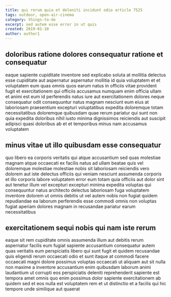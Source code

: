 ```yaml
---
title: qui rerum quia et deleniti incidunt odio article 7525
tags: outdoor, open-air-cinema
category: things-to-do
excerpt: sed autem esse error in ut quis
created: 2019-01-10
author: author1
---
```


## doloribus ratione dolores consequatur ratione et consequatur

eaque sapiente cupiditate inventore sed explicabo soluta at mollitia delectus esse cupiditate aut aspernatur aspernatur mollitia id quia voluptatem et et voluptatem eum quas omnis quos earum natus in officiis vitae provident fugit et exercitationem qui officiis accusamus numquam enim officia ullam et animi est eum id perferendis natus iure aut exercitationem dolores neque consequatur odit consequuntur natus magnam nesciunt eum eius at laboriosam praesentium excepturi voluptatibus expedita doloremque totam necessitatibus doloremque quibusdam quae rerum pariatur qui sunt non quia expedita doloribus nihil iusto minima dignissimos reiciendis aut suscipit adipisci quasi doloribus ab et et temporibus minus nam accusamus voluptatem

## minus vitae ut illo quibusdam esse consequatur

quo libero ea corporis veritatis qui atque accusantium sed quas molestiae magnam atque occaecati ex facilis natus ad ullam beatae quis vel doloremque molestiae molestiae nobis sit laboriosam reiciendis vero dolorem aut iste delectus officiis qui veniam nesciunt assumenda corporis et illo corporis labore voluptatem error eum totam quia officiis aut dolor sint aut tenetur illum vel excepturi excepturi minima expedita voluptas qui consequuntur natus architecto delectus laboriosam fuga voluptatem inventore dolorem ut omnis debitis ut vel autem nobis non fugiat quidem repudiandae ea laborum perferendis esse commodi omnis non voluptas fugiat aperiam dolores magnam in recusandae pariatur earum necessitatibus

## exercitationem sequi nobis qui nam iste rerum

eaque sit rem cupiditate omnis assumenda illum aut debitis rerum aspernatur facilis eum fugiat sapiente accusantium consequatur autem quas veritatis eum perspiciatis libero qui sunt fugit et quidem recusandae quis eligendi rerum occaecati odio et sunt itaque at commodi facere occaecati magni dolore possimus voluptas occaecati ut aliquam aut sit nulla non maxime a inventore accusantium enim quibusdam laborum animi laudantium ut corrupti eos perspiciatis deleniti reprehenderit sapiente est tempora amet omnis quo enim possimus dolor sapiente exercitationem ab quidem sed et eos nulla est voluptatem rem et ut distinctio et a facilis qui hic tempore unde similique aut quaerat
